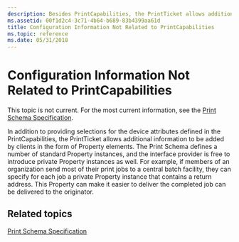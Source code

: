```yaml
---
description: Besides PrintCapabilities, the PrintTicket allows additional information to be added by clients in the form of Property elements.
ms.assetid: 00f1d2c4-3c71-4b64-b689-83b4399aa61d
title: Configuration Information Not Related to PrintCapabilities
ms.topic: reference
ms.date: 05/31/2018
---
```


# Configuration Information Not Related to PrintCapabilities

This topic is not current. For the most current information, see the [Print Schema Specification](https://download.microsoft.com/download/D/E/C/DECA6E6B-3E81-48E7-B7EF-6D92A547D03C/print-schema-spec-2-0.zip).

In addition to providing selections for the device attributes defined in the PrintCapabilities, the PrintTicket allows additional information to be added by clients in the form of Property elements. The Print Schema defines a number of standard Property instances, and the interface provider is free to introduce private Property instances as well. For example, if members of an organization send most of their print jobs to a central batch facility, they can specify for each job a private Property instance that contains a return address. This Property can make it easier to deliver the completed job can be delivered to the originator.

## Related topics

<dl> <dt>

[Print Schema Specification](https://download.microsoft.com/download/D/E/C/DECA6E6B-3E81-48E7-B7EF-6D92A547D03C/print-schema-spec-2-0.zip)
</dt> </dl>

 

 



